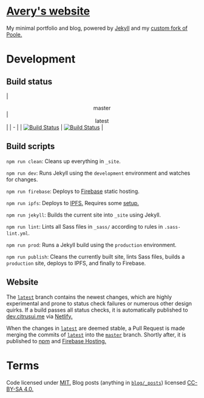 # [Avery's website](https://citrusui.me)


My minimal portfolio and blog, powered by [Jekyll](https://jekyllrb.com) and my [custom fork of Poole.](https://github.com/citrusui/poole)

# Development

## Build status

| <p style="text-align:center;margin:auto">master</p> | <p style="text-align:center;margin:auto">latest</p> |
| - |
| [![Build Status](https://travis-ci.org/citrusui/me.svg?branch=master)](https://travis-ci.org/citrusui/me) | [![Build Status](https://travis-ci.org/citrusui/me.svg?branch=latest)](https://travis-ci.org/citrusui/me) |

## Build scripts

`npm run clean`: Cleans up everything in `_site`.

`npm run dev`: Runs Jekyll using the `development` environment and watches for changes.

`npm run firebase`: Deploys to [Firebase](https://firebase.google.com) static hosting.

`npm run ipfs`: Deploys to [IPFS.](https://ipfs.io) Requires some [setup.](https://ipfs.io/docs/getting-started/)

`npm run jekyll`: Builds the current site into `_site` using Jekyll.

`npm run lint`: Lints all Sass files in `_sass/` according to rules in `.sass-lint.yml`.

`npm run prod`: Runs a Jekyll build using the `production` environment.

`npm run publish`: Cleans the currently built site, lints Sass files, builds a `production` site, deploys to IPFS, and finally to Firebase.

## Website

The [`latest`](https://github.com/citrusui/me/tree/latest) branch contains the newest changes, which are highly experimental and prone to status check failures or numerous other design quirks. If a build passes all status checks, it is automatically published to [dev.citrusui.me](https://dev.citrusui.me) via [Netlify.](https://www.netlify.com)

When the changes in [`latest`](https://github.com/citrusui/me/tree/latest) are deemed stable, a Pull Request is made merging the commits of [`latest`](https://github.com/citrusui/me/tree/latest) into the [`master`](https://github.com/citrusui/me/tree/master) branch. Shortly after, it is published to [npm](https://www.npmjs.com/package/citrusui.me) and [Firebase Hosting.](https://firebase.google.com/docs/hosting/)

# Terms

Code licensed under [MIT.](LICENSE.md) Blog posts (anything in [`blog/_posts`](https://github.com/citrusui/me/tree/master/blog/_posts)) licensed [CC-BY-SA 4.0.](blog/LICENSE.md)

